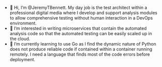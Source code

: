 - 👋 Hi, I’m @JeremyTBennett. My day job is the test architect within a professional digital media where I develop and support analysis modules to allow comprehensive testing without human interaction in a DevOps environment.
- 👀 I’m interested in writing microservices that contain the automated analysis code so that the automated testing can be easily scaled up in the cloud. 
- 🌱 I’m currently learning to use Go as I find the dynamic nature of Python does not produce reliable code if contained within a container running remotely. I need a language that finds most of the code errors before deployment.
